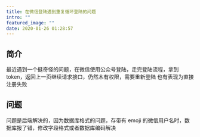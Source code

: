 ```yaml
---
title: 在微信登陆遇到重复循环登陆的问题
intro: ""
featured_image: ""
date: 2020-01-26 01:28:57
---
```


## 简介

最近遇到一个挺奇怪的问题，在微信使用公众号登陆，走完登陆流程，拿到 token，返回上一页继续请求接口，仍然木有权限，需要重新登陆
也有表现为直接注册失败

## 问题

问题是后端解决的，因为数据库格式的问题，存带有 emoji 的微信用户名时，数据库报了错，修改字段格式或者数据库编码解决
